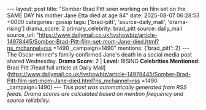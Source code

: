 --- layout: post title: "Somber Brad Pitt seen working on film set on the SAME DAY his mother Jane Etta died at age 84" date: 2025-08-07 06:28:53 +0000 categories: gossip tags: ['brad-pitt', 'source-daily_mail', 'drama-rising'] drama_score: 2 primary_celebrity: brad_pitt source: daily_mail source_url: "https://www.dailymail.co.uk/tvshowbiz/article-14978445/Somber-Brad-Pitt-film-set-mom-Jane-died.html?ns_mchannel=rss =1490 _campaign=1490" mentions: {'brad_pitt': 2} --- The Oscar-winner's family confirmed Jane's death in a social media post shared Wednesday. **Drama Score:** 2 | **Level:** RISING **Celebrities Mentioned:** Brad Pitt [Read full article at Daily Mail](https://www.dailymail.co.uk/tvshowbiz/article-14978445/Somber-Brad-Pitt-film-set-mom-Jane-died.html?ns_mchannel=rss =1490 _campaign=1490) --- *This post was automatically generated from RSS feeds. Drama scores are calculated based on mention frequency and source reliability.*